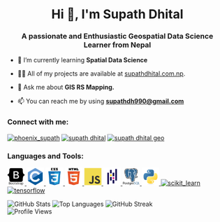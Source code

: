 <h1 align="center">Hi 👋, I'm Supath Dhital</h1>
<h3 align="center">A passionate and Enthusiastic Geospatial Data Science Learner from Nepal</h3>

- 🌱 I’m currently learning **Spatial Data Science**

- 👨‍💻 All of my projects are available at [supathdhital.com.np](supathdhital.com.np).

- 💬 Ask me about **GIS RS Mapping.**

- 📫 You can reach me by using **supathdh990@gmail.com**

<h3 align="left">Connect with me:</h3>
<p align="left">
<a href="https://twitter.com/PhoEniX_suPath" target="blank"><img align="center" src="https://raw.githubusercontent.com/rahuldkjain/github-profile-readme-generator/master/src/images/icons/Social/twitter.svg" alt="phoenix_supath" height="30" width="40" /></a>
<a href="https://www.linkedin.com/in/supath-dhital-628b47222/" target="blank"><img align="center" src="https://raw.githubusercontent.com/rahuldkjain/github-profile-readme-generator/master/src/images/icons/Social/linked-in-alt.svg" alt="supath dhital" height="30" width="40" /></a>
<a href="https://www.youtube.com/channel/UCBORjeEQbLlejoxgealenvw" target="blank"><img align="center" src="https://raw.githubusercontent.com/rahuldkjain/github-profile-readme-generator/master/src/images/icons/Social/youtube.svg" alt="supath dhital geo" height="30" width="40" /></a>
</p>

<h3 align="left">Languages and Tools:</h3>
<p align="left"> <a href="https://getbootstrap.com" target="_blank" rel="noreferrer"> <img src="https://raw.githubusercontent.com/devicons/devicon/master/icons/bootstrap/bootstrap-plain-wordmark.svg" alt="bootstrap" width="40" height="40"/> </a> <a href="https://www.cprogramming.com/" target="_blank" rel="noreferrer"> <img src="https://raw.githubusercontent.com/devicons/devicon/master/icons/c/c-original.svg" alt="c" width="40" height="40"/> </a> <a href="https://www.w3schools.com/css/" target="_blank" rel="noreferrer"> <img src="https://raw.githubusercontent.com/devicons/devicon/master/icons/css3/css3-original-wordmark.svg" alt="css3" width="40" height="40"/> </a> <a href="https://www.w3.org/html/" target="_blank" rel="noreferrer"> <img src="https://raw.githubusercontent.com/devicons/devicon/master/icons/html5/html5-original-wordmark.svg" alt="html5" width="40" height="40"/> </a> <a href="https://developer.mozilla.org/en-US/docs/Web/JavaScript" target="_blank" rel="noreferrer"> <img src="https://raw.githubusercontent.com/devicons/devicon/master/icons/javascript/javascript-original.svg" alt="javascript" width="40" height="40"/> </a> <a href="https://pandas.pydata.org/" target="_blank" rel="noreferrer"> <img src="https://raw.githubusercontent.com/devicons/devicon/2ae2a900d2f041da66e950e4d48052658d850630/icons/pandas/pandas-original.svg" alt="pandas" width="40" height="40"/> </a> <a href="https://www.postgresql.org" target="_blank" rel="noreferrer"> <img src="https://raw.githubusercontent.com/devicons/devicon/master/icons/postgresql/postgresql-original-wordmark.svg" alt="postgresql" width="40" height="40"/> </a> <a href="https://www.python.org" target="_blank" rel="noreferrer"> <img src="https://raw.githubusercontent.com/devicons/devicon/master/icons/python/python-original.svg" alt="python" width="40" height="40"/> </a> <a href="https://scikit-learn.org/" target="_blank" rel="noreferrer"> <img src="https://upload.wikimedia.org/wikipedia/commons/0/05/Scikit_learn_logo_small.svg" alt="scikit_learn" width="40" height="40"/> </a> <a href="https://www.tensorflow.org" target="_blank" rel="noreferrer"> <img src="https://www.vectorlogo.zone/logos/tensorflow/tensorflow-icon.svg" alt="tensorflow" width="40" height="40"/> </a> </p>

![GitHub Stats ](https://github-readme-stats.vercel.app/api?username=supathdhitalGEO&show_icons=true&theme=transparent)
![Top Languages](https://github-readme-stats.vercel.app/api/top-langs/?username=supathdhitalGEO&layout=compact)
![GitHub Streak](https://github-readme-streak-stats.herokuapp.com/?user=supathdhitalGEO&theme=default)
<br>![Profile Views](https://komarev.com/ghpvc/?username=supathdhitalGEO&color=green&style=plastic)
